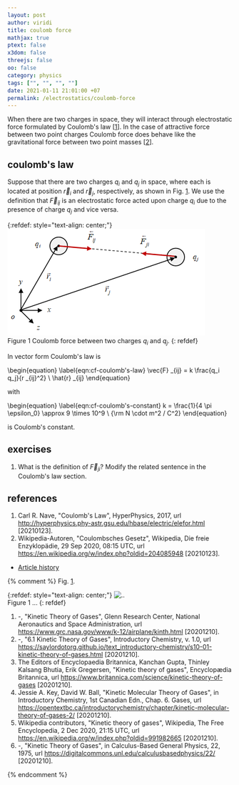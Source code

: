 ```yaml
---
layout: post
author: viridi
title: coulomb force
mathjax: true
ptext: false
x3dom: false
threejs: false
oo: false
category: physics
tags: ["", "", "", ""]
date: 2021-01-11 21:01:00 +07
permalink: /electrostatics/coulomb-force
---
```

When there are two charges in space, they will interact through electrostatic force formulated by Coulomb's law [[1](#ref1)]. In the case of attractive force between two point charges Coulomb force does behave like the gravitational force between two point masses [[2](#ref2)].


## coulomb's law
Suppose that there are two charges $q_i$ and $q_j$ in space, where each is located at position $\vec{r}_i$ and $\vec{r}_j$, respectively, as shown in Fig. <a href="#fig:cf-coulomb-force">1</a>. We use the definition that $\vec{F} _{ij}$ is an electrostatic force acted upon charge $q_i$ due to the presence of charge $q_j$ and vice versa.

{:refdef: style="text-align: center;"}
![..](/assets/img/phys/electrostatics/coulomb-force.png)
<br />
Figure <a name="fig:cf-coulomb-force">1</a> Coulomb force between two charges $q_i$ and $q_j$.
{: refdef}

In vector form Coulomb's law is

\begin{equation}
\label{eqn:cf-coulomb's-law}
\vec{F} _{ij} = k \frac{q_i q_j}{r _{ij}^2} \ \hat{r} _{ij}
\end{equation}

with

\begin{equation}
\label{eqn:cf-coulomb's-constant}
k = \frac{1}{4 \pi \epsilon_0} \approx 9 \times 10^9 \ {\rm N \cdot m^2 / C^2}
\end{equation}

is Coulomb's constant.

## exercises
1. What is the definition of $\vec{F} _{ji}$? Modify the related sentence in the Coulomb's law section.


## references
1. <a name="ref1"></a>Carl R. Nave, "Coulomb's Law", HyperPhysics, 2017, url <http://hyperphysics.phy-astr.gsu.edu/hbase/electric/elefor.html> [20210123].
2. <a name="ref2"></a>Wikipedia-Autoren, "Coulombsches Gesetz", Wikipedia, Die freie Enzyklopädie, 29 Sep 2020, 08:15 UTC, url <https://en.wikipedia.org/w/index.php?oldid=204085948> [20210123].

+ [Article history](https://github.com/butiran/butiran.github.io/commits/master/_posts/phys/electrostatics/2021-01-11-coulomb-force.md)

{% comment %}
Fig. <a href="#fig:x">1</a>.

{:refdef: style="text-align: center;"}
![..](/assets/img/phys/x.png)
<br />
Figure <a name="fig:x">1</a> ...
{: refdef}

1. <a name="ref1"></a> -, "Kinetic Theory of Gases", Glenn Research Center, National Aeronautics and Space Administration, url <https://www.grc.nasa.gov/www/k-12/airplane/kinth.html> [20201210].
2. <a name="ref2"></a>-, "6.1 Kinetic Theory of Gases", Introductory Chemistry, v. 1.0, url <https://saylordotorg.github.io/text_introductory-chemistry/s10-01-kinetic-theory-of-gases.html> [20201210].
3. <a name="ref3"></a>The Editors of Encyclopaedia Britannica, Kanchan Gupta, Thinley Kalsang Bhutia, Erik Gregersen, "Kinetic theory of gases", Encyclopædia Britannica, url <https://www.britannica.com/science/kinetic-theory-of-gases> [20201210].
4. <a name="ref4"></a>Jessie A. Key, David W. Ball, "Kinetic Molecular Theory of Gases", in Introductory Chemistry, 1st Canadian Edn., Chap. 6. Gases, url <https://opentextbc.ca/introductorychemistry/chapter/kinetic-molecular-theory-of-gases-2/> [20201210].
6. <a name="ref6"></a>Wikipedia contributors, "Kinetic theory of gases", Wikipedia, The Free Encyclopedia, 2 Dec 2020, 21:15 UTC, url <https://en.wikipedia.org/w/index.php?oldid=991982665> [20201210].
7. <a name="ref7"></a>-, "Kinetic Theory of Gases", in Calculus-Based General Physics, 22, 1975, url <https://digitalcommons.unl.edu/calculusbasedphysics/22/> [20201210].

{% endcomment %}
